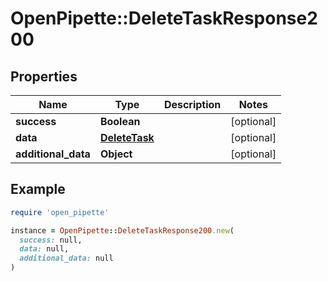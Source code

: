 # OpenPipette::DeleteTaskResponse200

## Properties

| Name | Type | Description | Notes |
| ---- | ---- | ----------- | ----- |
| **success** | **Boolean** |  | [optional] |
| **data** | [**DeleteTask**](DeleteTask.md) |  | [optional] |
| **additional_data** | **Object** |  | [optional] |

## Example

```ruby
require 'open_pipette'

instance = OpenPipette::DeleteTaskResponse200.new(
  success: null,
  data: null,
  additional_data: null
)
```

